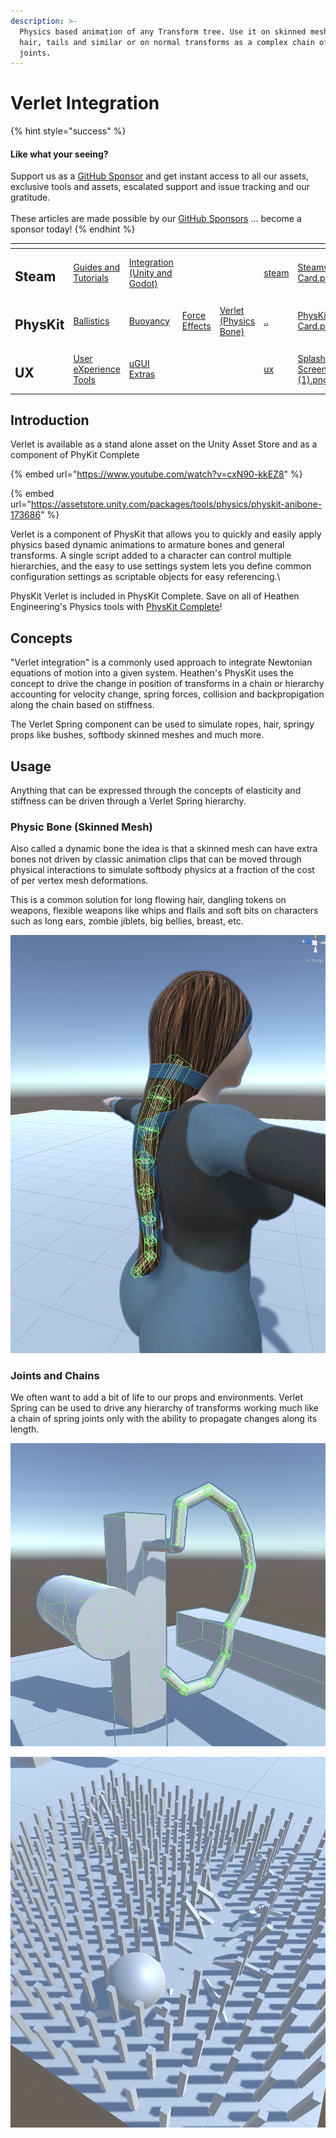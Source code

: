 ```yaml
---
description: >-
  Physics based animation of any Transform tree. Use it on skinned meshes for
  hair, tails and similar or on normal transforms as a complex chain of physical
  joints.
---
```


# Verlet Integration

{% hint style="success" %}
#### Like what your seeing?

Support us as a [GitHub Sponsor](../../../become-a-sponsor/) and get instant access to all our assets, exclusive tools and assets, escalated support and issue tracking and our gratitude.\
\
These articles are made possible by our [GitHub Sponsors](../../../become-a-sponsor/) ... become a sponsor today!
{% endhint %}

<table data-view="cards"><thead><tr><th></th><th></th><th></th><th></th><th></th><th data-hidden data-card-target data-type="content-ref"></th><th data-hidden data-card-cover data-type="files"></th></tr></thead><tbody><tr><td><h2>Steam</h2></td><td><a href="../../../company/steam/">Guides and Tutorials</a></td><td><a href="../../steamworks/">Integration (Unity and Godot)</a></td><td></td><td></td><td><a href="../../../company/steam/">steam</a></td><td><a href="../../../.gitbook/assets/Steamworks Card.png">Steamworks Card.png</a></td></tr><tr><td><h2>PhysKit</h2></td><td><a href="../sample-scenes/fantasy-style-ballistic-simulation.md">Ballistics</a></td><td><a href="../sample-scenes/1-buoyancy-example.md">Buoyancy</a></td><td><a href="../sample-scenes/1-force-effect-fields.md">Force Effects</a></td><td><a href="../sample-scenes/2-verlet-spring-skinned-mesh.md">Verlet (Physics Bone)</a></td><td><a href="../">..</a></td><td><a href="../../../.gitbook/assets/PhysKit Card.png">PhysKit Card.png</a></td></tr><tr><td><h2>UX</h2></td><td><a href="../../ux/learning/core-concepts/">User eXperience Tools</a></td><td><a href="../../ux/learning/ugui-extras/">uGUI Extras</a></td><td></td><td></td><td><a href="../../ux/">ux</a></td><td><a href="../../../.gitbook/assets/Splash Screen (1).png">Splash Screen (1).png</a></td></tr></tbody></table>

## Introduction

Verlet is available as a stand alone asset on the Unity Asset Store and as a component of PhyKit Complete

{% embed url="https://www.youtube.com/watch?v=cxN90-kkEZ8" %}

{% embed url="https://assetstore.unity.com/packages/tools/physics/physkit-anibone-173686" %}

Verlet is a component of PhysKit that allows you to quickly and easily apply physics based dynamic animations to armature bones and general transforms. A single script added to a character can control multiple hierarchies, and the easy to use settings system lets you define common configuration settings as scriptable objects for easy referencing.\


PhysKit Verlet is included in PhysKit Complete. Save on all of Heathen Engineering's Physics tools with [PhysKit Complete](http://u3d.as/1eLA)!

## Concepts

"Verlet integration" is a commonly used approach to integrate Newtonian equations of motion into a given system. Heathen's PhysKit uses the concept to drive the change in position of transforms in a chain or hierarchy accounting for velocity change, spring forces, collision and backpropigation along the chain based on stiffness.

The Verlet Spring component can be used to simulate ropes, hair, springy props like bushes, softbody skinned meshes and much more.&#x20;

## Usage

Anything that can be expressed through the concepts of elasticity and stiffness can be driven through a Verlet Spring hierarchy.

### Physic Bone (Skinned Mesh)

Also called a dynamic bone the idea is that a skinned mesh can have extra bones not driven by classic animation clips that can be moved through physical interactions to simulate softbody physics at a fraction of the cost of per vertex mesh deformations.&#x20;

This is a common solution for long flowing hair, dangling tokens on weapons, flexible weapons like whips and flails and soft bits on characters such as long ears, zombie jiblets, big bellies, breast, etc.

![A Verlet Spring Hierarchy assigned to the bones in a pony tail hair mesh](<../../../.gitbook/assets/image (161) (1) (1).png>)

### Joints and Chains

We often want to add a bit of life to our props and environments. Verlet Spring can be used to drive any hierarchy of transforms working much like a chain of spring joints only with the ability to propagate changes along its length.

![A Verlet Spring Hierarchy simulating a chain whipping around in a circle (1 Verlet Spring Sample scene)](<../../../.gitbook/assets/image (170) (1) (1).png>)

![Rolling a ball through a field of a few hundred Verlet Springs](<../../../.gitbook/assets/image (181) (1) (1).png>)
